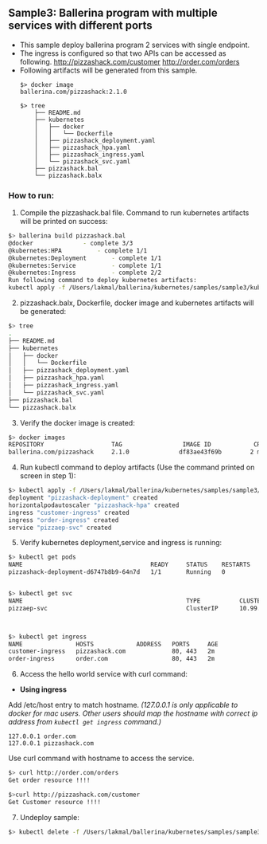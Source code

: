 ## Sample3: Ballerina program with multiple services with different ports

- This sample deploy ballerina program 2 services with single endpoint.
- The ingress is configured so that two APIs can be accessed as following.
    http://pizzashack.com/customer
    http://order.com/orders
- Following artifacts will be generated from this sample.
    ``` 
    $> docker image
    ballerina.com/pizzashack:2.1.0 
    
    $> tree
        ├── README.md
        ├── kubernetes
        │   ├── docker
        │   │   └── Dockerfile
        │   ├── pizzashack_deployment.yaml
        │   ├── pizzashack_hpa.yaml
        │   ├── pizzashack_ingress.yaml
        │   └── pizzashack_svc.yaml
        ├── pizzashack.bal
        └── pizzashack.balx
    ```
### How to run:

1. Compile the  pizzashack.bal file. Command to run kubernetes artifacts will be printed on success:
```bash
$> ballerina build pizzashack.bal
@docker 			 - complete 3/3 
@kubernetes:HPA 		 - complete 1/1
@kubernetes:Deployment 		 - complete 1/1
@kubernetes:Service 		 - complete 1/1
@kubernetes:Ingress 		 - complete 2/2
Run following command to deploy kubernetes artifacts: 
kubectl apply -f /Users/lakmal/ballerina/kubernetes/samples/sample3/kubernetes/

```

2. pizzashack.balx, Dockerfile, docker image and kubernetes artifacts will be generated: 
```bash
$> tree
.
├── README.md
├── kubernetes
│   ├── docker
│   │   └── Dockerfile
│   ├── pizzashack_deployment.yaml
│   ├── pizzashack_hpa.yaml
│   ├── pizzashack_ingress.yaml
│   └── pizzashack_svc.yaml
├── pizzashack.bal
└── pizzashack.balx
```

3. Verify the docker image is created:
```bash
$> docker images
REPOSITORY                   TAG                 IMAGE ID            CREATED             SIZE
ballerina.com/pizzashack     2.1.0              df83ae43f69b        2 minutes ago        102MB

```

4. Run kubectl command to deploy artifacts (Use the command printed on screen in step 1):
```bash
$> kubectl apply -f /Users/lakmal/ballerina/kubernetes/samples/sample3/kubernetes/
deployment "pizzashack-deployment" created
horizontalpodautoscaler "pizzashack-hpa" created
ingress "customer-ingress" created
ingress "order-ingress" created
service "pizzaep-svc" created

```

5. Verify kubernetes deployment,service and ingress is running:
```bash
$> kubectl get pods
NAME                                    READY     STATUS    RESTARTS   AGE
pizzashack-deployment-d6747b8b9-64n7d   1/1       Running   0          39m


$> kubectl get svc
NAME                                              TYPE           CLUSTER-IP       EXTERNAL-IP   PORT(S)                      AGE
pizzaep-svc                                       ClusterIP      10.99.151.55     <none>        9090/TCP                     1m



$> kubectl get ingress
NAME               HOSTS            ADDRESS   PORTS     AGE
customer-ingress   pizzashack.com             80, 443   2m
order-ingress      order.com                  80, 443   2m
```

6. Access the hello world service with curl command:

- **Using ingress**

Add /etc/host entry to match hostname. 
_(127.0.0.1 is only applicable to docker for mac users. Other users should map the hostname with correct ip address 
from `kubectl get ingress` command.)_
 ```
 127.0.0.1 order.com
 127.0.0.1 pizzashack.com
 ```
Use curl command with hostname to access the service.
```bash
$> curl http://order.com/orders
Get order resource !!!!

$>curl http://pizzashack.com/customer
Get Customer resource !!!!
```

7. Undeploy sample:
```bash
$> kubectl delete -f /Users/lakmal/ballerina/kubernetes/samples/sample3/kubernetes/
```
